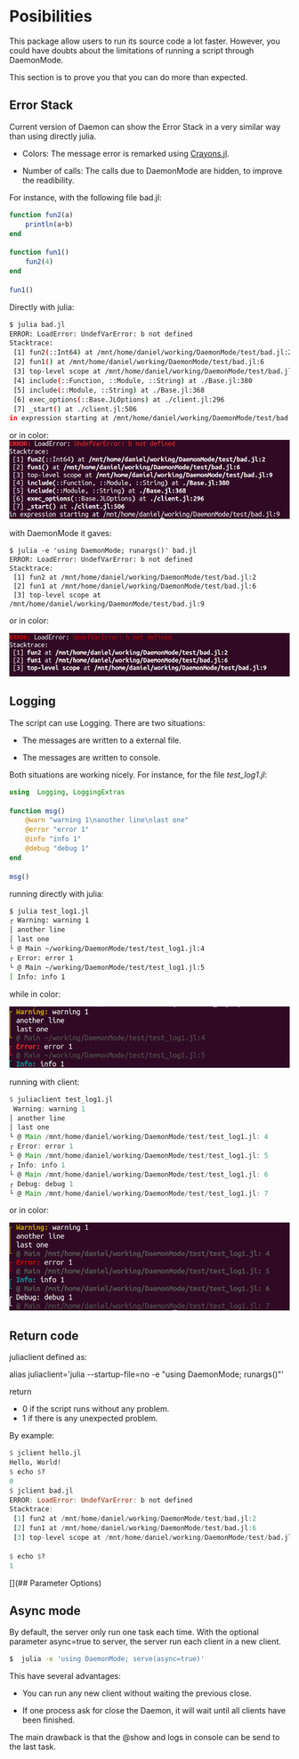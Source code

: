 # Posibilities

This package allow users to run its source code a lot faster. However, you could
have doubts about the limitations of running a script through DaemonMode. 

This section is to prove you that you can do more than expected.

## Error Stack

Current version of Daemon can show the Error Stack in a very similar way than
using directly julia. 

- Colors: The message error is remarked using
  [Crayons.jl](https://github.com/KristofferC/Crayons.jl). 

- Number of calls: The calls due to DaemonMode are hidden, to improve  the readibility.

For instance, with the following file bad.jl:

```julia
function fun2(a)
    println(a+b)
end

function fun1()
    fun2(4)
end

fun1()
``` 
Directly with julia:
```sh
$ julia bad.jl
ERROR: LoadError: UndefVarError: b not defined
Stacktrace:
 [1] fun2(::Int64) at /mnt/home/daniel/working/DaemonMode/test/bad.jl:2
 [2] fun1() at /mnt/home/daniel/working/DaemonMode/test/bad.jl:6
 [3] top-level scope at /mnt/home/daniel/working/DaemonMode/test/bad.jl:9
 [4] include(::Function, ::Module, ::String) at ./Base.jl:380
 [5] include(::Module, ::String) at ./Base.jl:368
 [6] exec_options(::Base.JLOptions) at ./client.jl:296
 [7] _start() at ./client.jl:506
in expression starting at /mnt/home/daniel/working/DaemonMode/test/bad.jl:9
```
or in color:
![Results with julia](assets/julia_bad.png)

with DaemonMode it gaves:
```
$ julia -e 'using DaemonMode; runargs()' bad.jl
ERROR: LoadError: UndefVarError: b not defined
Stacktrace:
 [1] fun2 at /mnt/home/daniel/working/DaemonMode/test/bad.jl:2
 [2] fun1 at /mnt/home/daniel/working/DaemonMode/test/bad.jl:6
 [3] top-level scope at /mnt/home/daniel/working/DaemonMode/test/bad.jl:9
```

or in color:

![Results with jclient](assets/jclient_bad.png)

## Logging

The script can use Logging. There are two situations:

- The messages are written to a external file. 

- The messages are written to console. 

Both situations are working nicely. For instance, for the file *test_log1.jl*:

```julia
using  Logging, LoggingExtras

function msg()
    @warn "warning 1\nanother line\nlast one"
    @error "error 1"
    @info "info 1"
    @debug "debug 1"
end

msg()
```

running directly with julia:

```sh
$ julia test_log1.jl
┌ Warning: warning 1
│ another line
│ last one
└ @ Main ~/working/DaemonMode/test/test_log1.jl:4
┌ Error: error 1
└ @ Main ~/working/DaemonMode/test/test_log1.jl:5
[ Info: info 1
```
while in color:

![Logging with julia](assets/julia_log.png)



running with client:

```julia
$ juliaclient test_log1.jl
 Warning: warning 1
│ another line
│ last one
└ @ Main /mnt/home/daniel/working/DaemonMode/test/test_log1.jl: 4
┌ Error: error 1
└ @ Main /mnt/home/daniel/working/DaemonMode/test/test_log1.jl: 5
┌ Info: info 1
└ @ Main /mnt/home/daniel/working/DaemonMode/test/test_log1.jl: 6
┌ Debug: debug 1
└ @ Main /mnt/home/daniel/working/DaemonMode/test/test_log1.jl: 7
```

or in color:

![Logging with jclient](assets/jclient_log.png)

## Return code

juliaclient defined as:

alias juliaclient='julia --startup-file=no -e "using DaemonMode; runargs()"'

return 

- 0 if the script runs without any problem.
- 1 if there is any unexpected problem.

By example:

```julia
$ jclient hello.jl 
Hello, World!
$ echo $?
0
$ jclient bad.jl 
ERROR: LoadError: UndefVarError: b not defined
Stacktrace:
 [1] fun2 at /mnt/home/daniel/working/DaemonMode/test/bad.jl:2
 [2] fun1 at /mnt/home/daniel/working/DaemonMode/test/bad.jl:6
 [3] top-level scope at /mnt/home/daniel/working/DaemonMode/test/bad.jl:9

$ echo $?
1
```
[](## Parameter Options)

## Async mode

By default, the server only run one task each time. With the optional parameter
async=true to server, the server run each client in a new client.

```sh
$  julia -e 'using DaemonMode; serve(async=true)'
```

This have several advantages:

- You can run any new client without waiting the previous close.

- If one process ask for close the Daemon, it will wait until all clients have
  been finished.

The main drawback is that the @show and logs in console can be send to the last task.


